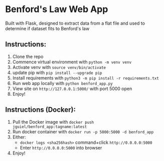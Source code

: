 # Benford's Law Web App

Built with Flask, designed to extract data from a flat file and used to determine if dataset fits to Benford's law

## Instructions:
1. Clone the repo
2. Commence virtual environment with `python -m venv venv`
3. Activate venv with `source venv/bin/activate`
4. update pip with `pip install --upgrade pip`
5. Install requirements with `python3 -m pip install -r requirements.txt`
6. Run web app locally with `python benford_app.py`
7. View site on `http://127.0.0.1:5000/` with port 5000 open
8. Enjoy!

## Instructions (Docker):
1. Pull the Docker image with `docker push jguiel/benford_app:tagname:latest`
2. Run docker container with `docker run -p 5000:5000 -d benford_app`
3. Either:
   - `docker logs <sha256hash>` command+click `http://0.0.0.0:5000`
   - Enter `http://0.0.0.0:5000` into browser
4. Enjoy!

